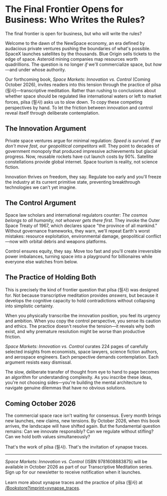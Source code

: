 # The Final Frontier Opens for Business: Who Writes the Rules?

The final frontier is open for business, but who will write the rules?

Welcome to the dawn of the NewSpace economy, an era defined by audacious private ventures pushing the boundaries of what's possible. SpaceX launches satellites by the thousands. Blue Origin sells tickets to the edge of space. Asteroid mining companies map resources worth quadrillions. The question is no longer *if* we'll commercialize space, but *how*—and under whose authority.

Our forthcoming book, *Space Markets: Innovation vs. Control* (Coming October 2026), invites readers into this tension through the practice of pilsa (필사)—transcriptive meditation. Rather than rushing to conclusions about whether space should be regulated like international waters or left to market forces, pilsa (필사) asks us to slow down. To copy these competing perspectives by hand. To let the friction between innovation and control reveal itself through deliberate contemplation.

## The Innovation Argument

Private space ventures argue for minimal regulation: *Speed is survival. If we don't move fast, our geopolitical competitors will.* They point to decades of government monopoly that produced impressive achievements but glacial progress. Now, reusable rockets have cut launch costs by 90%. Satellite constellations provide global internet. Space tourism is reality, not science fiction.

Innovation thrives on freedom, they say. Regulate too early and you'll freeze the industry at its current primitive state, preventing breakthrough technologies we can't yet imagine.

## The Control Argument

Space law scholars and international regulators counter: *The cosmos belongs to all humanity, not whoever gets there first.* They invoke the Outer Space Treaty of 1967, which declares space "the province of all mankind." Without governance frameworks, they warn, we'll repeat Earth's worst mistakes: resource exploitation, environmental damage, geopolitical conflict—now with orbital debris and weapons platforms.

Control ensures equity, they say. Move too fast and you'll create irreversible power imbalances, turning space into a playground for billionaires while everyone else watches from below.

## The Practice of Holding Both

This is precisely the kind of frontier question that pilsa (필사) was designed for. Not because transcriptive meditation provides *answers*, but because it develops the cognitive capacity to hold contradictions without collapsing into simplistic certainty.

When you physically transcribe the innovation position, you feel its urgency and ambition. When you copy the control perspective, you sense its caution and ethics. The practice doesn't resolve the tension—it reveals why both exist, and why premature resolution might be worse than productive friction.

*Space Markets: Innovation vs. Control* curates 224 pages of carefully selected insights from economists, space lawyers, science fiction authors, and aerospace engineers. Each perspective demands contemplation. Each argument resists easy dismissal.

The slow, deliberate transfer of thought from eye to hand to page becomes an algorithm for understanding complexity. As you inscribe these ideas, you're not choosing sides—you're building the mental architecture to navigate genuine dilemmas that have no obvious solutions.

## Coming October 2026

The commercial space race isn't waiting for consensus. Every month brings new launches, new claims, new tensions. By October 2026, when this book arrives, the landscape will have shifted again. But the fundamental question remains: Can we innovate responsibly? Can we regulate without stifling? Can we hold both values simultaneously?

That's the work of pilsa (필사). That's the invitation of xynapse traces.

---

*Space Markets: Innovation vs. Control* (ISBN 9781608883875) will be available in October 2026 as part of our Transcriptive Meditation series. Sign up for our newsletter to receive notification when it launches.

Learn more about xynapse traces and the practice of pilsa (필사) at [/Bookstore?imprint=xynapse_traces](/Bookstore?imprint=xynapse_traces).
